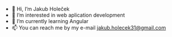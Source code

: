 - 👋 Hi, I’m Jakub Holeček
- 👀 I’m interested in web aplication development
- 🌱 I’m currently learning Angular
- 📫 You can reach me by my e-mail jakub.holecek31@gmail.com

